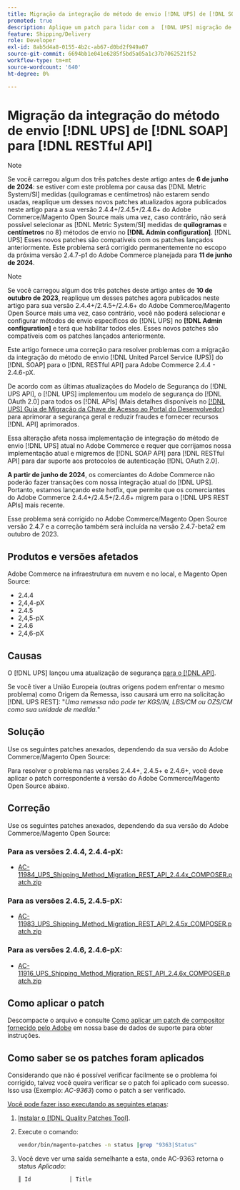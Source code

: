 ```yaml
---
title: Migração da integração do método de envio [!DNL UPS] de [!DNL SOAP] para [!DNL RESTful API]
promoted: true
description: Aplique um patch para lidar com a  [!DNL UPS] migração de integração de método de envio de  [!DNL SOAP] para [!DNL RESTful API] para Adobe Commerce 2.4.4 - 2.4.6-pX.
feature: Shipping/Delivery
role: Developer
exl-id: 8ab5d4a8-0155-4b2c-ab67-d0bd2f949a07
source-git-commit: 6694bb1e041e6285f5bd5a05a1c37b7062521f52
workflow-type: tm+mt
source-wordcount: '640'
ht-degree: 0%

---
```


# Migração da integração do método de envio [!DNL UPS] de [!DNL SOAP] para [!DNL RESTful API]

>[!NOTE]
>
>Se você carregou algum dos três patches deste artigo antes de **6 de junho de 2024**: se estiver com este problema por causa das [!DNL Metric System/SI] medidas (quilogramas e centímetros) não estarem sendo usadas, reaplique um desses novos patches atualizados agora publicados neste artigo para a sua versão 2.4.4+/2.4.5+/2.4.6+ do Adobe Commerce/Magento Open Source mais uma vez, caso contrário, não será possível selecionar as [!DNL Metric System/SI] medidas de **quilogramas** e **centímetros** no 8&rbrace; métodos de envio no **[!DNL Admin configuration]**. [!DNL UPS] Esses novos patches são compatíveis com os patches lançados anteriormente. Este problema será corrigido permanentemente no escopo da próxima versão 2.4.7-p1 do Adobe Commerce planejada para **11 de junho de 2024**.

>[!NOTE]
>
>Se você carregou algum dos três patches deste artigo antes de **10 de outubro de 2023**, reaplique um desses patches agora publicados neste artigo para sua versão 2.4.4+/2.4.5+/2.4.6+ do Adobe Commerce/Magento Open Source mais uma vez, caso contrário, você não poderá selecionar e configurar métodos de envio específicos do [!DNL UPS] no **[!DNL Admin configuration]** e terá que habilitar todos eles. Esses novos patches são compatíveis com os patches lançados anteriormente.

Este artigo fornece uma correção para resolver problemas com a migração da integração do método de envio [!DNL United Parcel Service (UPS)] do [!DNL SOAP] para o [!DNL RESTful API] para Adobe Commerce 2.4.4 - 2.4.6-pX.

De acordo com as últimas atualizações do Modelo de Segurança do [!DNL UPS API], o [!DNL UPS] implementou um modelo de segurança do [!DNL OAuth 2.0] para todos os [!DNL APIs] (Mais detalhes disponíveis no [[!DNL UPS] Guia de Migração da Chave de Acesso ao Portal do Desenvolvedor](https://developer.ups.com/oauth-developer-guide?loc=en_US&amp;sp_rid=NTA5MzQ1OTE2NjEyS0&amp;sp_mid=72989914)) para aprimorar a segurança geral e reduzir fraudes e fornecer recursos [!DNL API] aprimorados.

Essa alteração afeta nossa implementação de integração do método de envio [!DNL UPS] atual no Adobe Commerce e requer que corrijamos nossa implementação atual e migremos de [!DNL SOAP API] para [!DNL RESTful API] para dar suporte aos protocolos de autenticação [!DNL OAuth 2.0].

**A partir de junho de 2024**, os comerciantes do Adobe Commerce não poderão fazer transações com nossa integração atual do [!DNL UPS]. Portanto, estamos lançando este hotfix, que permite que os comerciantes do Adobe Commerce 2.4.4+/2.4.5+/2.4.6+ migrem para o [!DNL UPS REST APIs] mais recente.

Esse problema será corrigido no Adobe Commerce/Magento Open Source versão 2.4.7 e a correção também será incluída na versão 2.4.7-beta2 em outubro de 2023.

## Produtos e versões afetados

Adobe Commerce na infraestrutura em nuvem e no local, e Magento Open Source:

* 2.4.4
* 2,4,4-pX
* 2.4.5
* 2,4,5-pX
* 2.4.6
* 2,4,6-pX

## Causas

O [!DNL UPS] lançou uma atualização de segurança [ para o  [!DNL API]](https://developer.ups.com/oauth-developer-guide?loc=en_US&amp;sp_rid=NTA5MzQ1OTE2NjEyS0&amp;sp_mid=72989914).

Se você tiver a União Europeia (outras origens podem enfrentar o mesmo problema) como Origem da Remessa, isso causará um erro na solicitação [!DNL UPS REST]:
&quot;*Uma remessa não pode ter KGS/IN, LBS/CM ou OZS/CM como sua unidade de medida.*&quot;

## Solução

Use os seguintes patches anexados, dependendo da sua versão do Adobe Commerce/Magento Open Source:

Para resolver o problema nas versões 2.4.4+, 2.4.5+ e 2.4.6+, você deve aplicar o patch correspondente à versão do Adobe Commerce/Magento Open Source abaixo.

## Correção

Use os seguintes patches anexados, dependendo da sua versão do Adobe Commerce/Magento Open Source:

### Para as versões 2.4.4, 2.4.4-pX:

* [AC-11984_UPS_Shipping_Method_Migration_REST_API_2.4.4x_COMPOSER.patch.zip](assets/AC-11984_UPS_Shipping_Method_Migration_REST_API_2.4.4x_COMPOSER.patch.zip)

### Para as versões 2.4.5, 2.4.5-pX:

* [AC-11983_UPS_Shipping_Method_Migration_REST_API_2.4.5x_COMPOSER.patch.zip](assets/AC-11983_UPS_Shipping_Method_Migration_REST_API_2.4.5x_COMPOSER.patch.zip)

### Para as versões 2.4.6, 2.4.6-pX:

* [AC-11916_UPS_Shipping_Method_Migration_REST_API_2.4.6x_COMPOSER.patch.zip](assets/AC-11916_UPS_Shipping_Method_Migration_REST_API_2.4.6x_COMPOSER.patch.zip)

## Como aplicar o patch

Descompacte o arquivo e consulte [Como aplicar um patch de compositor fornecido pelo Adobe](https://experienceleague.adobe.com/docs/commerce-knowledge-base/kb/how-to/how-to-apply-a-composer-patch-provided-by-magento.html?lang=pt-BR) em nossa base de dados de suporte para obter instruções.

## Como saber se os patches foram aplicados

Considerando que não é possível verificar facilmente se o problema foi corrigido, talvez você queira verificar se o patch foi aplicado com sucesso. Isso usa (Exemplo: *AC-9363*) como o patch a ser verificado.

<u>Você pode fazer isso executando as seguintes etapas</u>:

1. [Instalar o [!DNL Quality Patches Tool]](https://experienceleague.adobe.com/docs/commerce-operations/tools/quality-patches-tool/usage.html?lang=pt-BR).
1. Execute o comando:

   ```bash
   vendor/bin/magento-patches -n status |grep "9363|Status"
   ```

1. Você deve ver uma saída semelhante a esta, onde AC-9363 retorna o status *Aplicado*:

   ```bash
   ║ Id            │ Title                                                        │ Category        │ Origin                 │ Status      │ Details                                          ║ ║ N/A           │ ../m2-hotfixes/AC-9363_USPS_Ground_Advantage_shipping_method_COMPOSER_patch.patch      │ Other           │ Local                  │ Applied     │ Patch type: Custom                                
   ```
